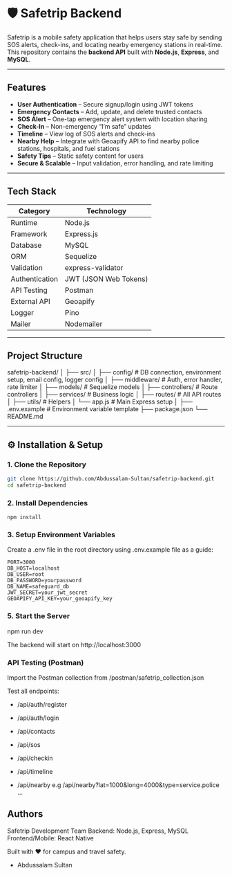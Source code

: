 # 🛡️ Safetrip Backend

Safetrip is a mobile safety application that helps users stay safe by sending SOS alerts, check-ins, and locating nearby emergency stations in real-time.  
This repository contains the **backend API** built with **Node.js**, **Express**, and **MySQL**.

---

## Features

- **User Authentication** – Secure signup/login using JWT tokens  
- **Emergency Contacts** – Add, update, and delete trusted contacts  
- **SOS Alert** – One-tap emergency alert system with location sharing  
- **Check-In** – Non-emergency “I’m safe” updates  
- **Timeline** – View log of SOS alerts and check-ins  
- **Nearby Help** – Integrate with Geoapify API to find nearby police stations, hospitals, and fuel stations  
- **Safety Tips** – Static safety content for users  
- **Secure & Scalable** – Input validation, error handling, and rate limiting

---

## Tech Stack

| Category | Technology |
|-----------|-------------|
| Runtime | Node.js |
| Framework | Express.js |
| Database | MySQL |
| ORM | Sequelize |
| Validation | express-validator |
| Authentication | JWT (JSON Web Tokens) |
| API Testing | Postman |
| External API | Geoapify |
| Logger | Pino |
| Mailer | Nodemailer |

---

## Project Structure

safetrip-backend/
│
├── src/
│ ├── config/ # DB connection, environment setup, email config, logger config
│ ├── middleware/ # Auth, error handler, rate limiter
│ ├── models/ # Sequelize models
│ ├── controllers/ # Route controllers
│ ├── services/ # Business logic
│ ├── routes/ # All API routes
│ ├── utils/ # Helpers 
│ └── app.js # Main Express setup
│
├── .env.example # Environment variable template
├── package.json
└── README.md

---

## ⚙️ Installation & Setup

### 1. Clone the Repository
```bash
git clone https://github.com/Abdussalam-Sultan/safetrip-backend.git
cd safetrip-backend
```

### 2. Install Dependencies
```
npm install
```

### 3. Setup Environment Variables
Create a .env file in the root directory using .env.example file as a guide:
```
PORT=3000
DB_HOST=localhost
DB_USER=root
DB_PASSWORD=yourpassword
DB_NAME=safeguard_db
JWT_SECRET=your_jwt_secret
GEOAPIFY_API_KEY=your_geoapify_key
```
### 5. Start the Server

npm run dev

The backend will start on http://localhost:3000

### API Testing (Postman)

Import the Postman collection from /postman/safetrip_collection.json

Test all endpoints:

- /api/auth/register

- /api/auth/login

- /api/contacts

- /api/sos

- /api/checkin

- /api/timeline

- /api/nearby e.g /api/nearby?lat=1000&long=4000&type=service.police ...

## Authors

Safetrip Development Team
Backend: Node.js, Express, MySQL
Frontend/Mobile: React Native

Built with ❤️ for campus and travel safety.

- Abdussalam Sultan


